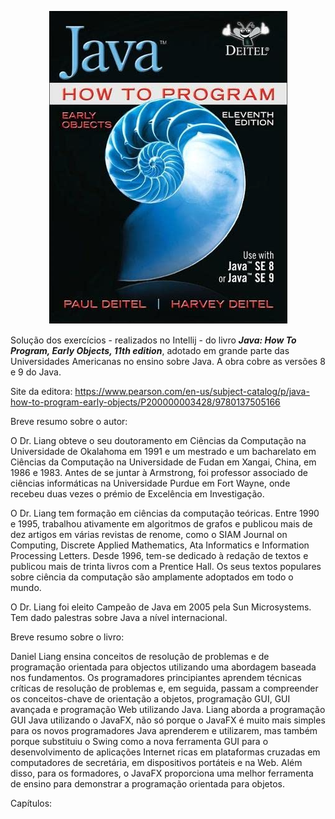 <p align="center">
  <img src="./Capa.png" alt="Texto Alternativo">
</p>


Solução dos exercícios - realizados no Intellij -  do livro ***Java: How To Program, Early Objects, 11th edition***, adotado em grande parte das Universidades Americanas no ensino sobre Java. A obra cobre as versões 8 e 9 do Java.

Site da editora: https://www.pearson.com/en-us/subject-catalog/p/java-how-to-program-early-objects/P200000003428/9780137505166

Breve resumo sobre o autor:

O Dr. Liang obteve o seu doutoramento em Ciências da Computação na Universidade de Okalahoma em 1991 e um mestrado e um bacharelato em Ciências da Computação na Universidade de Fudan em Xangai, China, em 1986 e 1983. Antes de se juntar à Armstrong, foi professor associado de ciências informáticas na Universidade Purdue em Fort Wayne, onde recebeu duas vezes o prémio de Excelência em Investigação.

O Dr. Liang tem formação em ciências da computação teóricas. Entre 1990 e 1995, trabalhou ativamente em algoritmos de grafos e publicou mais de dez artigos em várias revistas de renome, como o SIAM Journal on Computing, Discrete Applied Mathematics, Ata Informatics e Information Processing Letters. Desde 1996, tem-se dedicado à redação de textos e publicou mais de trinta livros com a Prentice Hall. Os seus textos populares sobre ciência da computação são amplamente adoptados em todo o mundo.

O Dr. Liang foi eleito Campeão de Java em 2005 pela Sun Microsystems. Tem dado palestras sobre Java a nível internacional.

Breve resumo sobre o livro:

Daniel Liang ensina conceitos de resolução de problemas e de programação orientada para objectos utilizando uma abordagem baseada nos fundamentos. Os programadores principiantes aprendem técnicas críticas de resolução de problemas e, em seguida, passam a compreender os conceitos-chave de orientação a objetos, programação GUI, GUI avançada e programação Web utilizando Java. Liang aborda a programação GUI Java utilizando o JavaFX, não só porque o JavaFX é muito mais simples para os novos programadores Java aprenderem e utilizarem, mas também porque substituiu o Swing como a nova ferramenta GUI para o desenvolvimento de aplicações Internet ricas em plataformas cruzadas em computadores de secretária, em dispositivos portáteis e na Web. Além disso, para os formadores, o JavaFX proporciona uma melhor ferramenta de ensino para demonstrar a programação orientada para objetos.

Capítulos:

